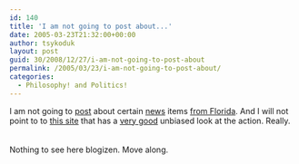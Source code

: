 ```yaml
---
id: 140
title: 'I am not going to post about...'
date: 2005-03-23T21:32:00+00:00
author: tsykoduk
layout: post
guid: 30/2008/12/27/i-am-not-going-to-post-about
permalink: /2005/03/23/i-am-not-going-to-post-about/
categories:
  - Philosophy! and Politics!
---
```

<p>I am not going to <a href=http://www.danray.net/2005/03/19/terry-schiavo-case-gets-even-more-surreal>post</a> about certain <a href=http://civilliberty.about.com/cs/humaneuthinasia/a/bgTerry.htm>news</a> items <a href=http://pastordan.dailykos.com/story/2005/3/22/194615/400>from Florida</a>. And I will not point to to <a href=http://abstractappeal.com/schiavo/infopage.html>this site</a> that has a <a href=http://abstractappeal.com/schiavo/WolfsonReport.pdf>very good</a> unbiased look at the action. Really.<br /><br /><br />Nothing to see here blogizen. Move along.</p>